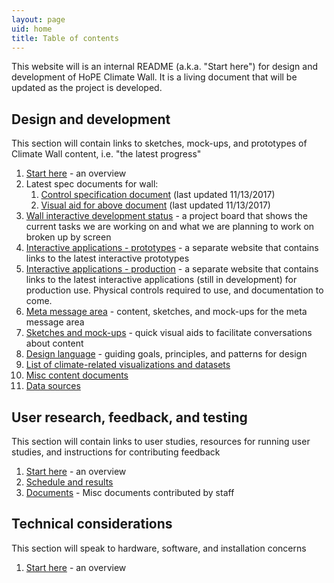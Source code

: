 ```yaml
---
layout: page
uid: home
title: Table of contents
---
```


This website will is an internal README (a.k.a. "Start here") for design and development of HoPE Climate Wall. It is a living document that will be updated as the project is developed.

## Design and development

This section will contain links to sketches, mock-ups, and prototypes of Climate Wall content, i.e. "the latest progress"

1. [Start here](design/README.html) - an overview
1. Latest spec documents for wall:
    1. [Control specification document](assets/docs/HoPE_wall_control_specifications.pdf) (last updated 11/13/2017)
    1. [Visual aid for above document](assets/wall_rhythm.png) (last updated 11/13/2017)
1. [Wall interactive development status](https://github.com/amnh-digital/hope-climate-ia/projects/1?fullscreen=true) - a project board that shows the current tasks we are working on and what we are planning to work on broken up by screen
1. [Interactive applications - prototypes](https://beefoo.github.io/climate-lab/) - a separate website that contains links to the latest interactive prototypes
1. [Interactive applications - production](https://amnh-digital.github.io/hope-climate-ia/) - a separate website that contains links to the latest interactive applications (still in development) for production use. Physical controls required to use, and documentation to come.
1. [Meta message area](design/meta.html) - content, sketches, and mock-ups for the meta message area
1. [Sketches and mock-ups](design/sketches.html) - quick visual aids to facilitate conversations about content
1. [Design language](design/language.html) - guiding goals, principles, and patterns for design
1. [List of climate-related visualizations and datasets](https://docs.google.com/document/d/1ESWwqXG4BXQTzJHK8P25ylZJd_dcMmUPbWRqFpiUbJ0/edit)
1. [Misc content documents](design/documents.html)
1. [Data sources](design/data.html)

## User research, feedback, and testing

This section will contain links to user studies, resources for running user studies, and instructions for contributing feedback

1. [Start here](research/README.html) - an overview
1. [Schedule and results](research/studies.html)
1. [Documents](research/docs.html) - Misc documents contributed by staff

## Technical considerations

This section will speak to hardware, software, and installation concerns

1. [Start here](tech/README.html) - an overview
